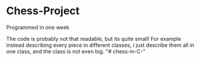# Chess-Project
Programmed in one week

The code is probably not that readable, but its quite small!
For example instead describing every piece in different classes,
i just describe them all in one class, and the class is not even big. 
"# chess-in-C-" 
